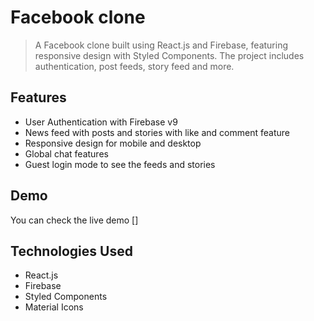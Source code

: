 # Facebook clone

> A Facebook clone built using React.js and Firebase, featuring responsive design with Styled Components. The project includes authentication, post feeds, story feed and more.

## Features

- User Authentication with Firebase v9
- News feed with posts and stories with like and comment feature
- Responsive design for mobile and desktop
- Global chat features
- Guest login mode to see the feeds and stories

## Demo

You can check the live demo []

## Technologies Used

- React.js
- Firebase
- Styled Components
- Material Icons

